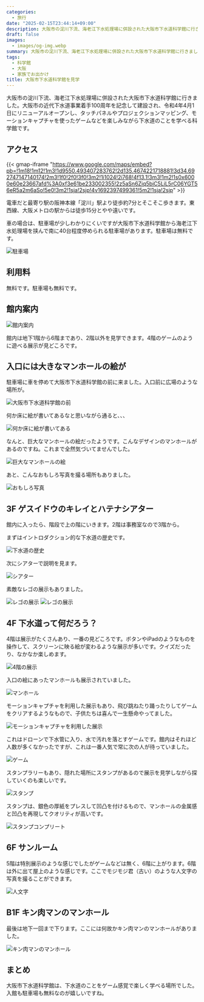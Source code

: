 ```yaml
---
categories:
  - 旅行
date: "2025-02-15T23:44:14+09:00"
description: 大阪市の淀川下流、海老江下水処理場に併設された大阪市下水道科学館に行きました。大阪市の近代下水道事業着手100周年を記念して建設され、令和4年4月1日にリニューアルオープン。タッチパネルやプロジェクションマッピング、ゲームなどを楽しみながら下水道のことを学べる科学館です。
draft: false
images:
  - images/og-img.webp
summary: 大阪市の淀川下流、海老江下水処理場に併設された大阪市下水道科学館に行きました。大阪市の近代下水道事業着手100周年を記念して建設され、令和4年4月1日にリニューアルオープンし、タッチパネルやプロジェクションマッピング、ゲームなどを楽しみながら下水道のことを学べる科学館です。
tags:
  - 科学館
  - 大阪
  - 家族でお出かけ
title: 大阪市下水道科学館を見学
---
```


大阪市の淀川下流、海老江下水処理場に併設された大阪市下水道科学館に行きました。大阪市の近代下水道事業着手100周年を記念して建設され、令和4年4月1日にリニューアルオープンし、タッチパネルやプロジェクションマッピング、モーションキャプチャを使ったゲームなどを楽しみながら下水道のことを学べる科学館です。

## アクセス

{{< gmap-iframe "https://www.google.com/maps/embed?pb=!1m18!1m12!1m3!1d9550.493407283762!2d135.4674221718881!3d34.692747147140174!2m3!1f0!2f0!3f0!3m2!1i1024!2i768!4f13.1!3m3!1m2!1s0x6000e60e23667afd%3A0xf3e61be233002355!2z5aSn6Ziq5biC5LiL5rC06YGT56eR5a2m6aSo!5e0!3m2!1sja!2sjp!4v1692397499361!5m2!1sja!2sjp" >}}

電車だと最寄り駅の阪神本線「淀川」駅より徒歩約7分とそこそこ歩きます。東西線、大阪メトロの駅からは徒歩15分とやや遠いです。

車の場合は、駐車場が少しわかりにくいですが大阪市下水道科学館から海老江下水処理場を挟んで南に40台程度停められる駐車場があります。駐車場は無料です。

![駐車場](./images/0001.webp)

## 利用料

無料です。駐車場も無料です。

## 館内案内

![館内案内](./images/0006.webp)

館内は地下1階から6階まであり、2階以外を見学できます。4階のゲームのように遊べる展示が見どころです。

## 入口には大きなマンホールの絵が

駐車場に車を停めて大阪市下水道科学館の前に来ました。入口前に広場のような場所が。

![大阪市下水道科学館の前](./images/0002.webp)

何か床に絵が書いてあるなと思いながら通ると、、、

![何か床に絵が書いてある](./images/0004.webp)

なんと、巨大なマンホールの絵だったようです。こんなデザインのマンホールがあるのですね。これまで全然気づいてませんでした。

![巨大なマンホールの絵](./images/0005.webp)

あと、こんなおもしろ写真を撮る場所もありました。

![おもしろ写真](./images/0003.webp)

## 3F ゲスイドウのキレイとハテナシアター

館内に入ったら、階段で上の階にいきます。2階は事務室なので3階から。

まずはイントロダクション的な下水道の歴史です。

![下水道の歴史](./images/0007.webp)

次にシアターで説明を見ます。

![シアター](./images/0008.webp)

素敵なレゴの展示もありました。

![レゴの展示](./images/0009.webp) ![レゴの展示](./images/0010.webp)

## 4F 下水道って何だろう？

4階は展示がたくさんあり、一番の見どころです。ボタンやiPadのようなものを操作して、スクリーンに映る絵が変わるような展示が多いです。クイズだったり、なかなか楽しめます。

![4階の展示](./images/0011.webp)

入口の絵にあったマンホールも展示されていました。

![マンホール](./images/0012.webp)

モーションキャプチャを利用した展示もあり、飛び跳ねたり踊ったりしてゲームをクリアするようなもので、子供たちは喜んで一生懸命やってました。

![モーションキャプチャを利用した展示](./images/0013.webp)

これはドローンで下水管に入り、水で汚れを落とすゲームです。館内はそれほど人数が多くなかったですが、これは一番人気で常に次の人が待っていました。

![ゲーム](./images/0014.webp)

スタンプラリーもあり、隠れた場所にスタンプがあるので展示を見学しながら探していくのも楽しいです。

![スタンプ](./images/0015.webp)

スタンプは、銀色の厚紙をプレスして凹凸を付けるもので、マンホールの金属感と凹凸を再現してクオリティが高いです。

![スタンプコンプリート](./images/0017.webp)

## 6F サンルーム

5階は特別展示のような感じでしたがゲームなどは無く、6階に上がります。6階は外に出て屋上のような感じです。ここでモジモジ君（古い）のような人文字の写真を撮ることができます。

![人文字](./images/0015-1.webp)

## B1F キン肉マンのマンホール

最後は地下一回まで下ります。ここには何故かキン肉マンのマンホールがありました。

![キン肉マンのマンホール](./images/0016.webp)

## まとめ

大阪市下水道科学館は、下水道のことをゲーム感覚で楽しく学べる場所でした。入館も駐車場も無料なのが嬉しいですね。
